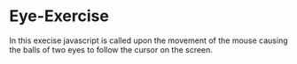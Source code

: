 # Eye-Exercise
In this execise javascript is called upon the movement of the mouse causing the balls of two eyes to follow the cursor on the screen.
